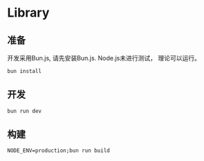 # Library


## 准备

开发采用Bun.js, 请先安装Bun.js.
Node.js未进行测试， 理论可以运行。

```bash
bun install
```

## 开发

```bash
bun run dev
```

## 构建

```
NODE_ENV=production;bun run build
```

